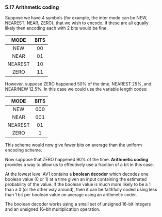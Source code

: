 ### 5.17 Arithmetic coding

Suppose we have 4 symbols (for example, the inter mode can be NEW, NEAREST,
NEAR, ZERO), that we wish to encode. If these are all equally likely then
encoding each with 2 bits would be fine:

| MODE      | BITS      |
|:---------:|:---------:|
| NEW       | 00        |
| NEAR      | 01        |
| NEAREST   | 10        |
| ZERO      | 11        |

However, suppose ZERO happened 50% of the time, NEAREST 25%, and NEAR/NEW
12.5%. In this case we could use the variable length codes:

| MODE      | BITS      |
|:---------:|:---------:|
| NEW       | 000       |
| NEAR      | 001       |
| NEAREST   | 01        |
| ZERO      | 1         |

This scheme would now give fewer bits on average than the uniform encoding
scheme.

Now suppose that ZERO happened 90% of the time. **Arithmetic coding** provides
a way to allow us to effectively use a fraction of a bit in this case.

At the lowest level AV1 contains a **boolean decoder** which decodes one
boolean value (0 or 1) at a time given an input containing the estimated
probability of the value. If the boolean value is much more likely to be a 1
than a 0 (or the other way around), then it can be faithfully coded using less
than 1 bit per boolean value on average using an arithmetic coder.

The boolean decoder works using a small set of unsigned 16-bit integers and an
unsigned 16-bit multiplication operation.
